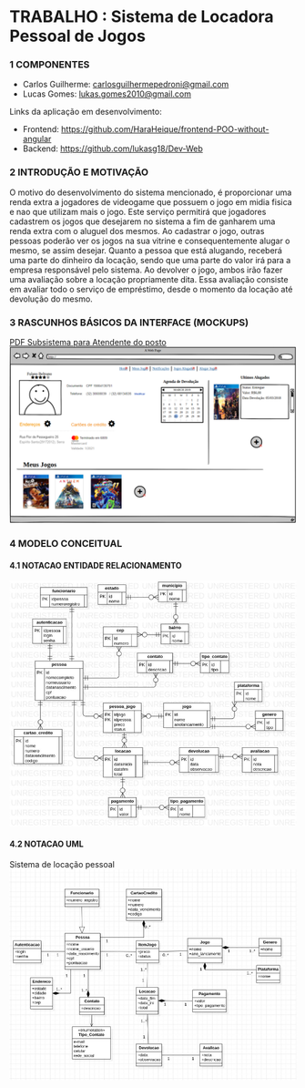 # TRABALHO : Sistema de Locadora Pessoal de Jogos

### 1	COMPONENTES<br>
* Carlos Guilherme: carlosguilhermepedroni@gmail.com
* Lucas Gomes: lukas.gomes2010@gmail.com


Links da aplicação em desenvolvimento:
* Frontend: https://github.com/HaraHeique/frontend-POO-without-angular
* Backend: https://github.com/lukasg18/Dev-Web

### 2	INTRODUÇÃO E MOTIVAÇÃO<br>
O motivo do desenvolvimento do sistema mencionado, é proporcionar uma renda extra a jogadores de videogame que possuem o jogo em midia fisica e nao que utilizam mais o jogo.
Este serviço permitirá que jogadores cadastrem os jogos que desejarem no sistema a fim de ganharem uma renda extra com o aluguel dos mesmos. Ao cadastrar o jogo, outras pessoas poderão ver os jogos na sua vitrine e consequentemente alugar o mesmo, se assim desejar. 
Quanto a pessoa que está alugando, receberá uma parte do dinheiro da locação, sendo que uma parte do valor irá para a empresa responsável pelo sistema.
Ao devolver o jogo, ambos irão fazer uma avaliação sobre a locação propriamente dita. Essa avaliação consiste em avaliar todo o serviço de empréstimo, desde o momento da locação até devolução do mesmo.


### 3	RASCUNHOS BÁSICOS DA INTERFACE (MOCKUPS)<br>

[PDF Subsistema para Atendente do posto](https://github.com/lukasg18/Topicos-Trabalho-BD2/blob/master/Prot%C3%B3tipos/Atendente%20Web.pdf)
![Alt text](https://raw.githubusercontent.com/lukasg18/Dev-Web/master/imagens/print-mockup.png)


### 4	MODELO CONCEITUAL<br>
#### 4.1 NOTACAO ENTIDADE RELACIONAMENTO
![Alt text](https://raw.githubusercontent.com/lukasg18/Dev-Web/master/imagens/diagrama-er.jpeg)
    
#### 4.2 NOTACAO UML

Sistema de locação pessoal
![Alt text](https://raw.githubusercontent.com/lukasg18/Dev-Web/master/imagens/diagrama-classe.jpeg)


